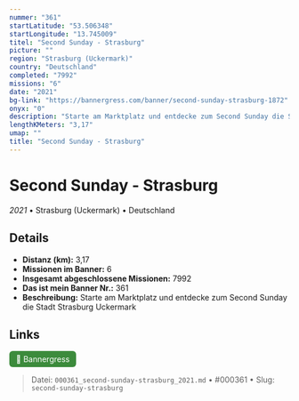 ```yaml
---
nummer: "361"
startLatitude: "53.506348"
startLongitude: "13.745009"
titel: "Second Sunday - Strasburg"
picture: ""
region: "Strasburg (Uckermark)"
country: "Deutschland"
completed: "7992"
missions: "6"
date: "2021"
bg-link: "https://bannergress.com/banner/second-sunday-strasburg-1872"
onyx: "0"
description: "Starte am Marktplatz und entdecke zum Second Sunday die Stadt Strasburg Uckermark"
lengthKMeters: "3,17"
umap: ""
title: "Second Sunday - Strasburg"
---
```

# Second Sunday - Strasburg

*2021* • Strasburg (Uckermark) • Deutschland



## Details
- **Distanz (km):** 3,17
- **Missionen im Banner:** 6
- **Insgesamt abgeschlossene Missionen:** 7992
- **Das ist mein Banner Nr.:** 361
- **Beschreibung:** Starte am Marktplatz und entdecke zum Second Sunday die Stadt Strasburg Uckermark


## Links
<div style="margin-top: 0.5em;">
<a href="https://bannergress.com/banner/second-sunday-strasburg-1872" target="_blank" style="display:inline-block;margin-right:8px;padding:6px 12px;background-color:#3c8b3c;color:white;text-decoration:none;border-radius:6px;">🔗 Bannergress</a>

</div>


> Datei: `000361_second-sunday-strasburg_2021.md` • #000361 • Slug: `second-sunday-strasburg`
